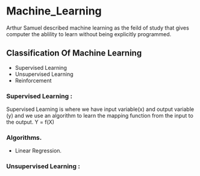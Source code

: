 # Machine_Learning
 Arthur Samuel described machine learning as the feild of study that gives computer the ablility to learn without being explicitly programmed.

## Classification Of Machine Learning
- Supervised Learning
- Unsupervised Learning
- Reinforcement

### Supervised Learning : 
Supervised Learning is where we have input variable(x) and output variable (y) and we use an algorithm to learn the mapping function from the input to the output.
 Y = f(X)
 ### Algorithms.
 - Linear Regression.
### Unsupervised Learning : 
